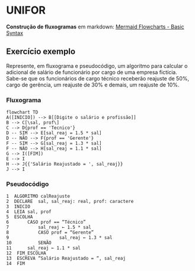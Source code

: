# UNIFOR
**Construção de fluxogramas** em markdown: [Mermaid Flowcharts - Basic Syntax](https://mermaid.js.org/syntax/flowchart.html)

## Exercício exemplo
Represente, em fluxograma e pseudocódigo, um algoritmo para calcular o adicional de salário de funcionário por cargo de uma empresa fictícia. Sabe-se que os funcionários de cargo técnico receberão reajuste de 50%, cargo de gerência, um reajuste de 30% e demais, um reajuste de 10%. 

### Fluxograma
```mermaid
flowchart TD
A([INICIO]) --> B[[Digite o salário e profissão]]
B --> C[\sal, prof\]
C --> D{prof == 'Tecnico'}
D -- SIM --> E[sal_reaj = 1.5 * sal]
D -- NÃO --> F{prof == 'Gerente'}
F -- SIM --> G[sal_reaj = 1.3 * sal]
F -- NÂO --> H[sal_reaj = 1.1 * sal]
G --> I([FIM])
E --> I
H --> J{{'Salário Reajustado = ', sal_reaj}}
J --> I
```
### Pseudocódigo
```
1  ALGORITMO calReajuste
2  DECLARE  sal, sal_reaj: real, prof: caractere
3  INICIO
4  LEIA sal, prof
5  ESCOLHA
6      	CASO prof == “Técnico”
7           sal_reaj ← 1.5 * sal
8 			CASO prof = “Gerente”
9  					sal_reaj ← 1.3 * sal
10 			SENÃO
11      sal_reaj ← 1.1 * sal
12  FIM_ESCOLHA
13  ESCREVA “Salário Reajustado = “, sal_reaj
14  FIM
```
